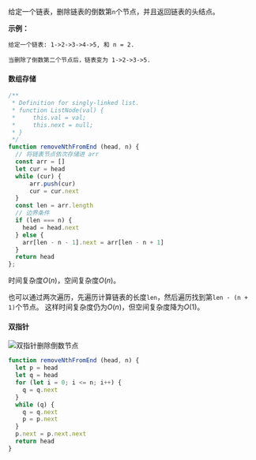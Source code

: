 给定一个链表，删除链表的倒数第`n`个节点，并且返回链表的头结点。

**示例：**
```
给定一个链表: 1->2->3->4->5, 和 n = 2.

当删除了倒数第二个节点后，链表变为 1->2->3->5.
```

#### 数组存储
```js
/**
 * Definition for singly-linked list.
 * function ListNode(val) {
 *     this.val = val;
 *     this.next = null;
 * }
 */
function removeNthFromEnd (head, n) {
  // 将链表节点依次存储进 arr 
  const arr = []
  let cur = head
  while (cur) {
      arr.push(cur)
      cur = cur.next
  }
  const len = arr.length
  // 边界条件
  if (len === n) {
    head = head.next
  } else {
    arr[len - n - 1].next = arr[len - n + 1]
  }
  return head
};
```

时间复杂度$O(n)$，空间复杂度$O(n)$。

也可以通过两次遍历，先遍历计算链表的长度`len`，然后遍历找到第`len - (n + 1)`个节点。 这样时间复杂度仍为$O(n)$，但空间复杂度降为$O(1)$。

#### 双指针
![双指针删除倒数节点](https://pic.leetcode-cn.com/cc43daa8cbb755373ce4c5cd10c44066dc770a34a6d2913a52f8047cbf5e6e56-file_1559548337458)

```js
function removeNthFromEnd (head, n) {
  let p = head
  let q = head
  for (let i = 0; i <= n; i++) {
    q = q.next
  }
  while (q) {
    q = q.next
    p = p.next
  }
  p.next = p.next.next
  return head
}
```